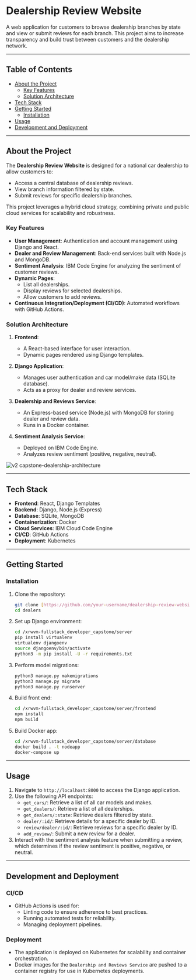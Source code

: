 # Dealership Review Website

A web application for customers to browse dealership branches by state and view or submit reviews for each branch. This project aims to increase transparency and build trust between customers and the dealership network.

---

## Table of Contents

- [About the Project](#about-the-project)
  - [Key Features](#key-features)
  - [Solution Architecture](#solution-architecture)
- [Tech Stack](#tech-stack)
- [Getting Started](#getting-started)
  - [Installation](#installation)
- [Usage](#usage)
- [Development and Deployment](#development-and-deployment)

---

## About the Project

The **Dealership Review Website** is designed for a national car dealership to allow customers to:
- Access a central database of dealership reviews.
- View branch information filtered by state.
- Submit reviews for specific dealership branches.

This project leverages a hybrid cloud strategy, combining private and public cloud services for scalability and robustness.

### Key Features

- **User Management**: Authentication and account management using Django and React.
- **Dealer and Review Management**: Back-end services built with Node.js and MongoDB.
- **Sentiment Analysis**: IBM Code Engine for analyzing the sentiment of customer reviews.
- **Dynamic Pages**:
  - List all dealerships.
  - Display reviews for selected dealerships.
  - Allow customers to add reviews.
- **Continuous Integration/Deployment (CI/CD)**: Automated workflows with GitHub Actions.

### Solution Architecture

1. **Frontend**:
   - A React-based interface for user interaction.
   - Dynamic pages rendered using Django templates.

2. **Django Application**:
   - Manages user authentication and car model/make data (SQLite database).
   - Acts as a proxy for dealer and review services.

3. **Dealership and Reviews Service**:
   - An Express-based service (Node.js) with MongoDB for storing dealer and review data.
   - Runs in a Docker container.

4. **Sentiment Analysis Service**:
   - Deployed on IBM Code Engine.
   - Analyzes review sentiment (positive, negative, neutral).
  
![v2 capstone-dealership-architecture](https://github.com/user-attachments/assets/276086a1-6f32-42dd-b24f-db30d46ec656)

---

## Tech Stack

- **Frontend**: React, Django Templates
- **Backend**: Django, Node.js (Express)
- **Database**: SQLite, MongoDB
- **Containerization**: Docker
- **Cloud Services**: IBM Cloud Code Engine
- **CI/CD**: GitHub Actions
- **Deployment**: Kubernetes

---

## Getting Started

### Installation

1. Clone the repository:
   ```bash
   git clone [https://github.com/your-username/dealership-review-website.git](https://github.com/jakeleesh/xrwvm-fullstack_developer_capstone.git)
   cd dealers
   ```

2. Set up Django environment:
   ```bash
   cd /xrwvm-fullstack_developer_capstone/server
   pip install virtualenv
   virtualenv djangoenv
   source djangoenv/bin/activate
   python3 -m pip install -U -r requirements.txt
   ```

3. Perform model migrations:
   ```bash
   python3 manage.py makemigrations
   python3 manage.py migrate
   python3 manage.py runserver
   ```

4. Build front end:
   ```bash
   cd /xrwvm-fullstack_developer_capstone/server/frontend
   npm install
   npm build
   ```

5. Build Docker app:
   ```bash
   cd /xrwvm-fullstack_developer_capstone/server/database
   docker build . -t nodeapp
   docker-compose up
   ```

---

## Usage

1. Navigate to `http://localhost:8000` to access the Django application.
2. Use the following API endpoints:
   - `get_cars/`: Retrieve a list of all car models and makes.
   - `get_dealers/`: Retrieve a list of all dealerships.
   - `get_dealers/:state`: Retrieve dealers filtered by state.
   - `dealer/:id/`: Retrieve details for a specific dealer by ID.
   - `review/dealer/:id/`: Retrieve reviews for a specific dealer by ID.
   - `add_review/`: Submit a new review for a dealer.
3. Interact with the sentiment analysis feature when submitting a review, which determines if the review sentiment is positive, negative, or neutral.

---

## Development and Deployment

### CI/CD

- GitHub Actions is used for:
  - Linting code to ensure adherence to best practices.
  - Running automated tests for reliability.
  - Managing deployment pipelines.

### Deployment

- The application is deployed on Kubernetes for scalability and container orchestration.
- Docker images for the `Dealership and Reviews Service` are pushed to a container registry for use in Kubernetes deployments.
